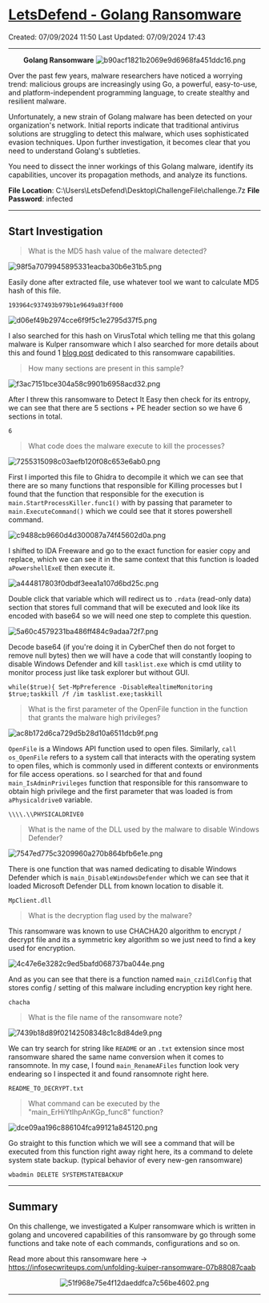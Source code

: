 # [LetsDefend - Golang Ransomware](https://app.letsdefend.io/challenge/golang-ransomware)
Created: 07/09/2024 11:50
Last Updated: 07/09/2024 17:43
* * *
<div align=center>

**Golang Ransomware**
![b90acf1821b2069e9d6968fa451ddc16.png](/_resources/b90acf1821b2069e9d6968fa451ddc16.png)
</div>
Over the past few years, malware researchers have noticed a worrying trend: malicious groups are increasingly using Go, a powerful, easy-to-use, and platform-independent programming language, to create stealthy and resilient malware.

Unfortunately, a new strain of Golang malware has been detected on your organization's network. Initial reports indicate that traditional antivirus solutions are struggling to detect this malware, which uses sophisticated evasion techniques. Upon further investigation, it becomes clear that you need to understand Golang's subtleties.

You need to dissect the inner workings of this Golang malware, identify its capabilities, uncover its propagation methods, and analyze its functions.

**File Location**: C:\Users\LetsDefend\Desktop\ChallengeFile\challenge.7z
**File Password**: infected
* * *
## Start Investigation
>What is the MD5 hash value of the malware detected?

![98f5a7079945895331eacba30b6e31b5.png](/_resources/98f5a7079945895331eacba30b6e31b5.png)

Easily done after extracted file, use whatever tool we want to calculate MD5 hash of this file.

```
193964c937493b979b1e9649a83ff000
```

![d06ef49b2974cce6f9f5c1e2795d37f5.png](/_resources/d06ef49b2974cce6f9f5c1e2795d37f5.png)

I also searched for this hash on VirusTotal which telling me that this golang malware is Kulper ransomware which I also searched for more details about this and found 1 [blog post](https://infosecwriteups.com/unfolding-kuiper-ransomware-07b88087caab) dedicated to this ransomware capabilities.

>How many sections are present in this sample?

![f3ac7151bce304a58c9901b6958acd32.png](/_resources/f3ac7151bce304a58c9901b6958acd32.png)

After I threw this ransomware to Detect It Easy then check for its entropy, we can see that there are 5 sections + PE header section so we have 6 sections in total.

```
6
```

>What code does the malware execute to kill the processes?

![7255315098c03aefb120f08c653e6ab0.png](/_resources/7255315098c03aefb120f08c653e6ab0.png)

First I imported this file to Ghidra to decompile it which we can see that there are so many functions that responsible for Killing processes but I found that the function that responsible for the execution is `main.StartProcessKiller.func1()` with by passing that parameter to  `main.ExecuteCommand()` which we could see that it stores powershell command.

![c9488cb9660d4d300087a74f45602d0a.png](/_resources/c9488cb9660d4d300087a74f45602d0a.png)

I shifted to IDA Freeware and go to the exact function for easier copy and replace, which we can see it in the same context that this function is loaded `aPowershellExeE` then execute it.

![a444817803f0dbdf3eea1a107d6bd25c.png](/_resources/a444817803f0dbdf3eea1a107d6bd25c.png)

Double click that variable which will redirect us to `.rdata` (read-only data) section that stores full command that will be executed and look like its encoded with base64 so we will need one step to complete this question.

![5a60c4579231ba486ff484c9adaa72f7.png](/_resources/5a60c4579231ba486ff484c9adaa72f7.png)

Decode base64 (if you're doing it in CyberChef then do not forget to remove null bytes) then we will have a code that will constantly looping to disable Windows Defender and kill `tasklist.exe` which is cmd utility to monitor process just like task explorer but without GUI.

```
while($true){ Set-MpPreference -DisableRealtimeMonitoring $true;taskkill /f /im tasklist.exe;taskkill 
```

>What is the first parameter of the OpenFile function in the function that grants the malware high privileges?

![ac8b172d6ca729d5b28d10a6511dcb9f.png](/_resources/ac8b172d6ca729d5b28d10a6511dcb9f.png)

`OpenFile` is a Windows API function used to open files. Similarly, `call os_OpenFile` refers to a system call that interacts with the operating system to open files, which is commonly used in different contexts or environments for file access operations. so I searched for that and found `main_IsAdminPrivileges` function that responsible for this ransomware to obtain high privilege and the first parameter that was loaded is from `aPhysicaldrive0` variable.

```
\\\\.\\PHYSICALDRIVE0
```

>What is the name of the DLL used by the malware to disable Windows Defender?

![7547ed775c3209960a270b864bfb6e1e.png](/_resources/7547ed775c3209960a270b864bfb6e1e.png)

There is one function that was named dedicating to disable Windows Defender which is `main_DisableWindowsDefender` which we can see that it loaded Microsoft Defender DLL from known location to disable it.

```
MpClient.dll
```

>What is the decryption flag used by the malware?

This ransomware was known to use CHACHA20 algorithm to encrypt / decrypt file and its a symmetric key algorithm so we just need to find a key used for encryption.

![4c47e6e3282c9ed5bafd068737ba044e.png](/_resources/4c47e6e3282c9ed5bafd068737ba044e.png)

And as you can see that there is a function named `main_cziIdlConfig` that stores config / setting of this malware including encryption key right here. 

```
chacha
```

>What is the file name of the ransomware note?

![7439b18d89f02142508348c1c8d84de9.png](/_resources/7439b18d89f02142508348c1c8d84de9.png)

We can try search for string like `README` or an `.txt` extension since most ransomware shared the same name conversion when it comes to ransomnote. In my case, I found `main_RenameAFiles` function look very endearing so I inspected it and found ransomnote right here. 

```
README_TO_DECRYPT.txt
```

>What command can be executed by the "main_ErHiYtIhpAnKGp_func8" function?

![dce09aa196c886104fca99121a845120.png](/_resources/dce09aa196c886104fca99121a845120.png)

Go straight to this function which we will see a command that will be executed from this function right away right here, its a command to delete system state backup. (typical behavior of every new-gen ransomware) 

```
wbadmin DELETE SYSTEMSTATEBACKUP
```

***
## Summary
On this challenge, we investigated a Kulper ransomware which is written in golang and uncovered capabilities of this ransomware by go through some functions and take note of each commands, configurations and so on.

Read more about this ransomware here -> https://infosecwriteups.com/unfolding-kuiper-ransomware-07b88087caab
<div align=center>

![51f968e75e4f12daeddfca7c56be4602.png](/_resources/51f968e75e4f12daeddfca7c56be4602.png)
</div>

* * *
